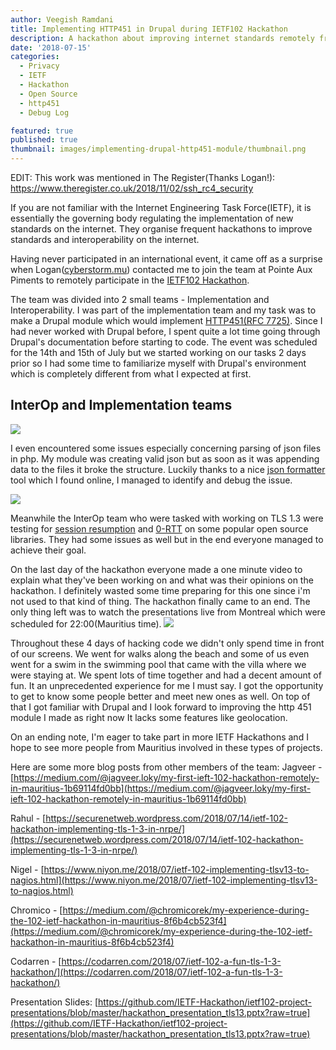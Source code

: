 ```yaml
---
author: Veegish Ramdani
title: Implementing HTTP451 in Drupal during IETF102 Hackathon
description: A hackathon about improving internet standards remotely from the island of Mauritius
date: '2018-07-15'
categories:
  - Privacy
  - IETF
  - Hackathon
  - Open Source
  - http451
  - Debug Log

featured: true
published: true
thumbnail: images/implementing-drupal-http451-module/thumbnail.png
---
```


<script>
    import Image from 'svimg/Image.svelte';
    import ImageCaption from './image-caption.svelte';
    import { Tweet } from 'sveltekit-embed'
</script>

EDIT: This work was mentioned in The Register(Thanks Logan!): https://www.theregister.co.uk/2018/11/02/ssh_rc4_security

If you are not familiar with the Internet Engineering Task Force(IETF), it is essentially the governing body regulating the implementation of new standards on the internet. They organise frequent hackathons to improve standards and interoperability on the internet.

Having never participated in an international event, it came off as a surprise when Logan([cyberstorm.mu](https://cyberstorm.mu)) contacted me to join the team at Pointe Aux Piments to remotely participate in the [IETF102 Hackathon](https://trac.ietf.org/trac/ietf/meeting/wiki/102hackathon).

The team was divided into 2 small teams - Implementation and Interoperability. I was part of the implementation team and my task was to make a Drupal module which would implement [HTTP451(RFC 7725)](https://tools.ietf.org/html/rfc7725). Since I had never worked with Drupal before, I spent quite a lot time going through Drupal's documentation before starting to code. The event was scheduled for the 14th and 15th of July but we started working on our tasks 2 days prior so I had some time to familiarize myself with Drupal's environment which is completely different from what I expected at first.

## InterOp and Implementation teams

<ImageCaption>
  <Image class="inline-basic-image" src="images/implementing-drupal-http451-module/implementing-drupal-http451-module-photo-1.jpg" />
</ImageCaption>

I even encountered some issues especially concerning parsing of json files in php. My module was creating valid json but as soon as it was appending data to the files it broke the structure. Luckily thanks to a nice [json formatter](https://jsonformatter.curiousconcept.com/) tool which I found online, I managed to identify and debug the issue.

<ImageCaption caption="Result of a censored page using the http451module">
  <Image class="inline-basic-image" src="images/implementing-drupal-http451-module/implementing-drupal-http451-module-screenshot-1.png" />
</ImageCaption>

Meanwhile the InterOp team who were tasked with working on TLS 1.3 were testing for [session resumption](https://blog.cloudflare.com/tls-session-resumption-full-speed-and-secure/) and [0-RTT](https://blog.cloudflare.com/introducing-0-rtt/) on some popular open source libraries. They had some issues as well but in the end everyone managed to achieve their goal.

On the last day of the hackathon everyone made a one minute video to explain what they've been working on and what was their opinions on the hackathon. I definitely wasted some time preparing for this one since i'm not used to that kind of thing. The hackathon finally came to an end. The only thing left was to watch the presentations live from Montreal which were scheduled for 22:00(Mauritius time).
<ImageCaption>
<Image class="inline-basic-image" src="images/implementing-drupal-http451-module/implementing-drupal-http451-module-photo-2.jpg" />
</ImageCaption>

Throughout these 4 days of hacking code we didn't only spend time in front of our screens. We went for walks along the beach and some of us even went for a swim in the swimming pool that came with the villa where we were staying at. We spent lots of time together and had a decent amount of fun. It an unprecedented experience for me I must say. I got the opportunity to get to know some people better and meet new ones as well. On top of that I got familiar with Drupal and I look forward to improving the http 451 module I made as right now It lacks some features like geolocation.

On an ending note, I'm eager to take part in more IETF Hackathons and I hope to see more people from Mauritius involved in these types of projects.

Here are some more blog posts from other members of the team:
Jagveer - [https://medium.com/@jagveer.loky/my-first-ieft-102-hackathon-remotely-in-mauritius-1b69114fd0bb](https://medium.com/@jagveer.loky/my-first-ieft-102-hackathon-remotely-in-mauritius-1b69114fd0bb)

Rahul - [https://securenetweb.wordpress.com/2018/07/14/ietf-102-hackathon-implementing-tls-1-3-in-nrpe/](https://securenetweb.wordpress.com/2018/07/14/ietf-102-hackathon-implementing-tls-1-3-in-nrpe/)

Nigel - [https://www.niyon.me/2018/07/ietf-102-implementing-tlsv13-to-nagios.html](https://www.niyon.me/2018/07/ietf-102-implementing-tlsv13-to-nagios.html)

Chromico - [https://medium.com/@chromicorek/my-experience-during-the-102-ietf-hackathon-in-mauritius-8f6b4cb523f4](https://medium.com/@chromicorek/my-experience-during-the-102-ietf-hackathon-in-mauritius-8f6b4cb523f4)

Codarren - [https://codarren.com/2018/07/ietf-102-a-fun-tls-1-3-hackathon/](https://codarren.com/2018/07/ietf-102-a-fun-tls-1-3-hackathon/)

Presentation Slides: [https://github.com/IETF-Hackathon/ietf102-project-presentations/blob/master/hackathon_presentation_tls13.pptx?raw=true](https://github.com/IETF-Hackathon/ietf102-project-presentations/blob/master/hackathon_presentation_tls13.pptx?raw=true)

<Tweet tweetLink="TheTunnelix/status/1018334920299577344" />
